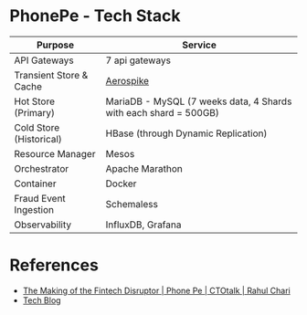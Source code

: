 # PhonePe - Tech Stack

| Purpose                 | Service                                                              |
|-------------------------|----------------------------------------------------------------------|
| API Gateways            | 7 api gateways                                                       |
| Transient Store & Cache | [Aerospike](https://github.com/Anshul619/HLD-System-Designs/tree/main/-System-Designs/3_Databases/8_Caching-InMemory-Databases/AeroSpike.md) |
| Hot Store (Primary)     | MariaDB - MySQL (7 weeks data, 4 Shards with each shard = 500GB)     |
| Cold Store (Historical) | HBase (through Dynamic Replication)                                  |
| Resource Manager        | Mesos                                                                |
| Orchestrator            | Apache Marathon                                                      |
| Container               | Docker                                                               |
| Fraud Event Ingestion   | Schemaless                                                           |
| Observability           | InfluxDB, Grafana                                                    |

# References
- [The Making of the Fintech Disruptor | Phone Pe | CTOtalk | Rahul Chari](https://www.youtube.com/watch?v=L1AKkJlNNgA)
- [Tech Blog](https://tech.phonepe.com/)